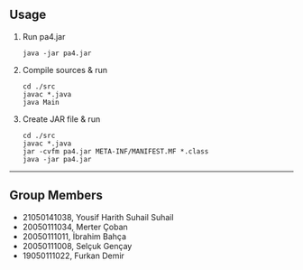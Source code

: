 ## Usage

1) Run pa4.jar
   ```
   java -jar pa4.jar
   ```
2) Compile sources & run
   ```
   cd ./src
   javac *.java
   java Main
   ```
3) Create JAR file & run
   ```
   cd ./src
   javac *.java
   jar -cvfm pa4.jar META-INF/MANIFEST.MF *.class
   java -jar pa4.jar
   ```

---

## Group Members

* 21050141038, Yousif Harith Suhail Suhail
* 20050111034, Merter Çoban
* 20050111011, İbrahim Bahça
* 20050111008, Selçuk Gençay
* 19050111022, Furkan Demir
